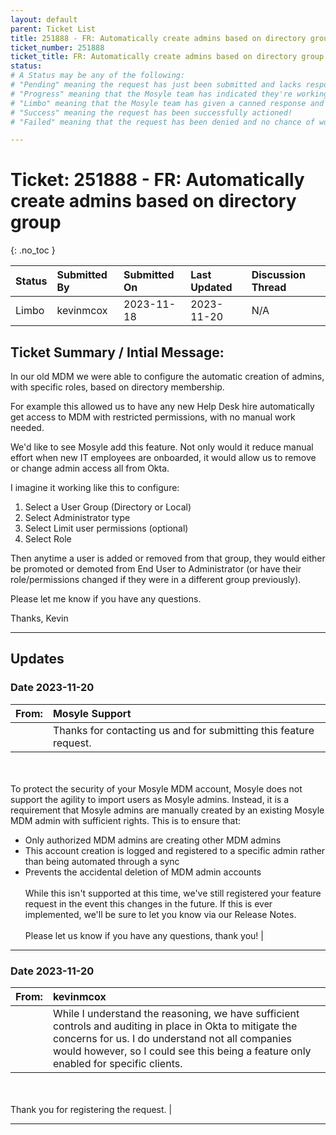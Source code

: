 ```yaml
---
layout: default
parent: Ticket List
title: 251888 - FR: Automatically create admins based on directory group
ticket_number: 251888
ticket_title: FR: Automatically create admins based on directory group
status: 
# A Status may be any of the following:
# "Pending" meaning the request has just been submitted and lacks response.
# "Progress" meaning that the Mosyle team has indicated they're working on it.
# "Limbo" meaning that the Mosyle team has given a canned response and the request has been closed without much of a followup.
# "Success" meaning the request has been successfully actioned!
# "Failed" meaning that the request has been denied and no chance of working on it 😔

---
```


# Ticket: 251888 - FR: Automatically create admins based on directory group
{: .no_toc }
  
| Status | Submitted By | Submitted On | Last Updated | Discussion Thread |
|:---|:---|:---|:---|:---|
| Limbo | kevinmcox | 2023-11-18 | 2023-11-20 | N/A |

## Ticket Summary / Intial Message:

In our old MDM we were able to configure the automatic creation of admins, with specific roles, based on directory membership.

For example this allowed us to have any new Help Desk hire automatically get access to MDM with restricted permissions, with no manual work needed.

We'd like to see Mosyle add this feature. Not only would it reduce manual effort when new IT employees are onboarded, it would allow us to remove or change admin access all from Okta.

I imagine it working like this to configure:

1. Select a User Group (Directory or Local)
2. Select Administrator type
3. Select Limit user permissions (optional)
4. Select Role

Then anytime a user is added or removed from that group, they would either be promoted or demoted from End User to Administrator (or have their role/permissions changed if they were in a different group previously).

Please let me know if you have any questions.

Thanks,
Kevin

---

## Updates

### Date 2023-11-20

|From: | Mosyle Support |
|:---|:---|
||Thanks for contacting us and for submitting this feature request.
<br><br>
To protect the security of your Mosyle MDM account, Mosyle does not support the agility to import users as Mosyle admins. Instead, it is a requirement that Mosyle admins are manually created by an existing Mosyle MDM admin with sufficient rights. This is to ensure that:<br>
- Only authorized MDM admins are creating other MDM admins <br>
- This account creation is logged and registered to a specific admin rather than being automated through a sync<br>
- Prevents the accidental deletion of MDM admin accounts
<br><br>
While this isn't supported at this time, we've still registered your feature request in the event this changes in the future. If this is ever implemented, we'll be sure to let you know via our Release Notes.
<br><br>
Please let us know if you have any questions, thank you!  |

---

### Date 2023-11-20

|From: | kevinmcox |
|:---|:---|
|| While I understand the reasoning, we have sufficient controls and auditing in place in Okta to mitigate the concerns for us. I do understand not all companies would however, so I could see this being a feature only enabled for specific clients.
<br><br>
Thank you for registering the request. |

---
